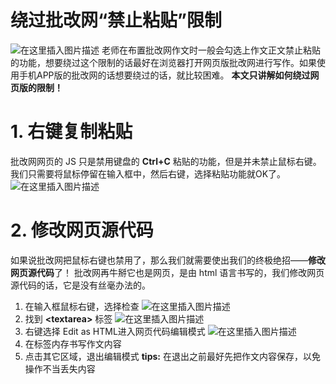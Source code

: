 # 绕过批改网“禁止粘贴”限制

![在这里插入图片描述](http://blog-img-figure.oss-cn-chengdu.aliyuncs.com/img/20200504195034787.png)
老师在布置批改网作文时一般会勾选上作文正文禁止粘贴的功能，想要绕过这个限制的话最好在浏览器打开网页版批改网进行写作。如果使用手机APP版的批改网的话想要绕过的话，就比较困难。
**本文只讲解如何绕过网页版的限制！**

# 1. 右键复制粘贴
批改网网页的 JS 只是禁用键盘的 **Ctrl+C** 粘贴的功能，但是并未禁止鼠标右键。我们只需要将鼠标停留在输入框中，然后右键，选择粘贴功能就OK了。
![在这里插入图片描述](http://blog-img-figure.oss-cn-chengdu.aliyuncs.com/img/20200504195927699.png)

# 2. 修改网页源代码
如果说批改网把鼠标右键也禁用了，那么我们就需要使出我们的终极绝招——**修改网页源代码**了！
批改网再牛掰它也是网页，是由 html 语言书写的，我们修改网页源代码的话，它是没有丝毫办法的。

1. 在输入框鼠标右键，选择检查
![在这里插入图片描述](http://blog-img-figure.oss-cn-chengdu.aliyuncs.com/img/20200504200310611.png)
2. 找到 **\<textarea>** 标签
![在这里插入图片描述](http://blog-img-figure.oss-cn-chengdu.aliyuncs.com/img/20200504200452613.png)
3. 右键选择 Edit as HTML进入网页代码编辑模式
![在这里插入图片描述](http://blog-img-figure.oss-cn-chengdu.aliyuncs.com/img/20200504200723267.png)
4. 在标签内存书写作文内容
5. 点击其它区域，退出编辑模式
**tips:** 在退出之前最好先把作文内容保存，以免操作不当丢失内容